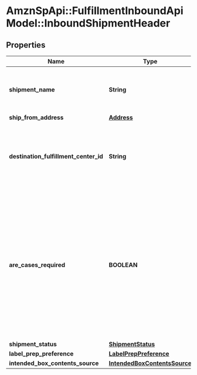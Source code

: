 # AmznSpApi::FulfillmentInboundApiModel::InboundShipmentHeader

## Properties
Name | Type | Description | Notes
------------ | ------------- | ------------- | -------------
**shipment_name** | **String** | The name for the shipment. Use a naming convention that helps distinguish between shipments over time, such as the date the shipment was created. | 
**ship_from_address** | [**Address**](Address.md) |  | 
**destination_fulfillment_center_id** | **String** | The identifier for the fulfillment center to which the shipment will be shipped. Get this value from the InboundShipmentPlan object in the response returned by the createInboundShipmentPlan operation. | 
**are_cases_required** | **BOOLEAN** | Indicates whether or not an inbound shipment contains case-packed boxes. Note: A shipment must contain either all case-packed boxes or all individually packed boxes.  Possible values:  true - All boxes in the shipment must be case packed.  false - All boxes in the shipment must be individually packed.  Note: If AreCasesRequired &#x3D; true for an inbound shipment, then the value of QuantityInCase must be greater than zero for every item in the shipment. Otherwise the service returns an error. | [optional] 
**shipment_status** | [**ShipmentStatus**](ShipmentStatus.md) |  | 
**label_prep_preference** | [**LabelPrepPreference**](LabelPrepPreference.md) |  | 
**intended_box_contents_source** | [**IntendedBoxContentsSource**](IntendedBoxContentsSource.md) |  | [optional] 

